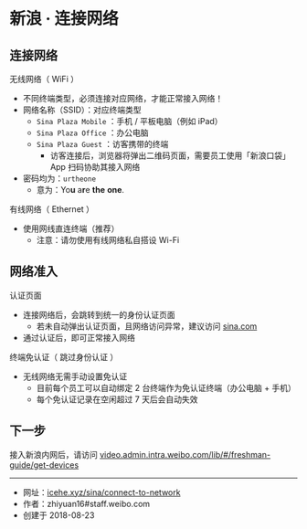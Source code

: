 # 新浪 · 连接网络

## 连接网络

无线网络（ WiFi ）

- 不同终端类型，必须连接对应网络，才能正常接入网络！
- 网络名称（SSID）：对应终端类型
    - `Sina Plaza Mobile` ：手机 / 平板电脑（例如 iPad）
    - `Sina Plaza Office` ：办公电脑
    - `Sina Plaza Guest` ：访客携带的终端
        - 访客连接后，浏览器将弹出二维码页面，需要员工使用「新浪口袋」App 扫码协助其接入网络
- 密码均为：`urtheone`
    - 意为：Yo<b>u</b> a<b>r</b>e **the** **one**.

有线网络（ Ethernet ）

- 使用网线直连终端（推荐）
    - 注意：请勿使用有线网络私自搭设 Wi-Fi

## 网络准入

认证页面

- 连接网络后，会跳转到统一的身份认证页面
    - 若未自动弹出认证页面，且网络访问异常，建议访问 [sina.com](http://sina.com/)
- 通过认证后，即可正常接入网络

终端免认证（ 跳过身份认证 ）

- 无线网络无需手动设置免认证
    - 目前每个员工可以自动绑定 2 台终端作为免认证终端（办公电脑 + 手机）
    - 每个免认证记录在空闲超过 7 天后会自动失效

## 下一步

接入新浪内网后，请访问 [video.admin.intra.weibo.com/lib/#/freshman-guide/get-devices](freshman-guide/get-devices.md)

---

- 网址：[icehe.xyz/sina/connect-to-network](https://icehe.xyz/#/_archived/sina/connect-to-network)
- 作者：zhiyuan16#staff.weibo.com
- 创建于 2018-08-23

